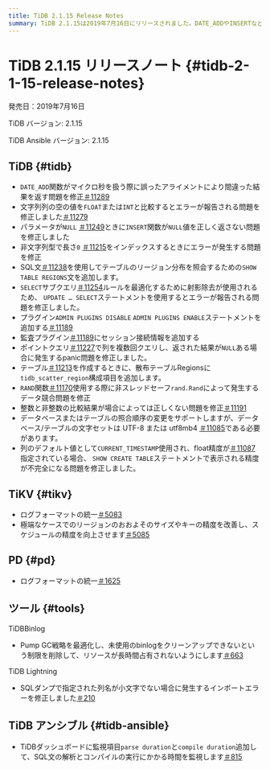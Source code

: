 ```yaml
---
title: TiDB 2.1.15 Release Notes
summary: TiDB 2.1.15は2019年7月16日にリリースされました。DATE_ADDやINSERTなどの関数の不具合修正、SHOW TABLE REGIONSなどの新しいSQL文の追加、Auditプラグインの強化など、様々なバグ修正と改善が含まれています。TiKVとPDもアップデートされ、ログ形式の統一と精度向上が図られました。さらに、TiDB BinlogとTiDB Lightningの最適化、TiDB Ansibleへの新しい監視項目の追加も行われました。
---
```


# TiDB 2.1.15 リリースノート {#tidb-2-1-15-release-notes}

発売日：2019年7月16日

TiDB バージョン: 2.1.15

TiDB Ansible バージョン: 2.1.15

## TiDB {#tidb}

-   `DATE_ADD`関数がマイクロ秒を扱う際に誤ったアライメントにより間違った結果を返す問題を修正[＃11289](https://github.com/pingcap/tidb/pull/11289)
-   文字列列の空の値を`FLOAT`または`INT`と比較するとエラーが報告される問題を修正しました[＃11279](https://github.com/pingcap/tidb/pull/11279)
-   パラメータが`NULL` [＃11249](https://github.com/pingcap/tidb/pull/11249)ときに`INSERT`関数が`NULL`値を正しく返さない問題を修正しました
-   非文字列型で長さ`0` [＃11215](https://github.com/pingcap/tidb/pull/11215)をインデックスするときにエラーが発生する問題を修正
-   SQL文[＃11238](https://github.com/pingcap/tidb/pull/11238)を使用してテーブルのリージョン分布を照会するための`SHOW TABLE REGIONS`文を追加します。
-   `SELECT`サブクエリ[＃11254](https://github.com/pingcap/tidb/pull/11254)ルールを最適化するために射影除去が使用されるため、 `UPDATE … SELECT`ステートメントを使用するとエラーが報告される問題を修正しました。
-   プラグイン`ADMIN PLUGINS DISABLE` `ADMIN PLUGINS ENABLE`ステートメントを追加する[＃11189](https://github.com/pingcap/tidb/pull/11189)
-   監査プラグイン[＃11189](https://github.com/pingcap/tidb/pull/11189)にセッション接続情報を追加する
-   ポイントクエリ[＃11227](https://github.com/pingcap/tidb/pull/11227)で列を複数回クエリし、返された結果が`NULL`ある場合に発生するpanic問題を修正しました。
-   テーブル[＃11213](https://github.com/pingcap/tidb/pull/11213)を作成するときに、散布テーブルRegionsに`tidb_scatter_region`構成項目を追加します。
-   `RAND`関数[＃11170](https://github.com/pingcap/tidb/pull/11170)使用する際に非スレッドセーフ`rand.Rand`によって発生するデータ競合問題を修正
-   整数と非整数の比較結果が場合によっては正しくない問題を修正[＃11191](https://github.com/pingcap/tidb/pull/11191)
-   データベースまたはテーブルの照合順序の変更をサポートしますが、データベース/テーブルの文字セットは UTF-8 または utf8mb4 [＃11085](https://github.com/pingcap/tidb/pull/11085)である必要があります。
-   列のデフォルト値として`CURRENT_TIMESTAMP`使用され、float精度が[＃11087](https://github.com/pingcap/tidb/pull/11087)指定されている場合、 `SHOW CREATE TABLE`ステートメントで表示される精度が不完全になる問題を修正しました。

## TiKV {#tikv}

-   ログフォーマットの統一[＃5083](https://github.com/tikv/tikv/pull/5083)
-   極端なケースでのリージョンのおおよそのサイズやキーの精度を改善し、スケジュールの精度を向上させます[＃5085](https://github.com/tikv/tikv/pull/5085)

## PD {#pd}

-   ログフォーマットの統一[＃1625](https://github.com/pingcap/pd/pull/1625)

## ツール {#tools}

TiDBBinlog

-   Pump GC戦略を最適化し、未使用のbinlogをクリーンアップできないという制限を削除して、リソースが長時間占有されないようにします[＃663](https://github.com/pingcap/tidb-binlog/pull/663)

TiDB Lightning

-   SQLダンプで指定された列名が小文字でない場合に発生するインポートエラーを修正しました[＃210](https://github.com/pingcap/tidb-lightning/pull/210)

## TiDB アンシブル {#tidb-ansible}

-   TiDBダッシュボードに監視項目`parse duration`と`compile duration`追加して、SQL文の解析とコンパイルの実行にかかる時間を監視します[＃815](https://github.com/pingcap/tidb-ansible/pull/815)
